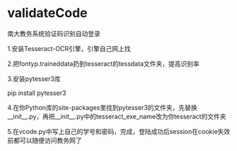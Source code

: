 # validateCode
南大教务系统验证码识别自动登录

1.安装Tesseract-OCR引擎，引擎自己网上找

2.把fontyp.traineddata扔到tesseract的tessdata文件夹，提高识别率

3.安装pytesser3库

pip install pytesser3

4.在你Python库的site-packages里找到pytesser3的文件夹，先替换__init__.py，再把__init__.py中的tesseract_exe_name改为你tesseract的文件夹

5.在vcode.py中写上自己的学号和密码，完成，登陆成功后session在cookie失效前都可以随便访问教务网了

